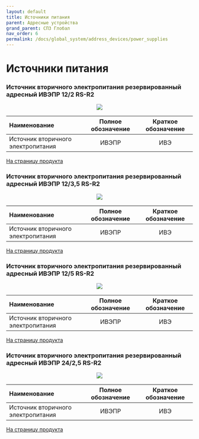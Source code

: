 ```yaml
---
layout: default
title: Источники питания
parent: Адресные устройства
grand_parent: СПЗ Глобал
nav_order: 6
permalink: /docs/global_system/address_devices/power_supplies
---
```


# Источники питания
### Источник вторичного электропитания резервированный адресный ИВЭПР 12/2 RS-R2

<p align="center">
<img src="../../../assets/images/devices/ivepr_12_2.png">
</p>

|Наименование|Полное обозначение|Краткое обозначение|
|:---|:---:|:---:|
|Источник вторичного электропитания|ИВЭПР|ИВЭ|

<a href="https://products.rubezh.ru/products/ivepr_12_2_rs_r2-3341/" target="_blank">На страницу продукта</a>

### Источник вторичного электропитания резервированный адресный ИВЭПР 12/3,5 RS-R2

<p align="center">
<img src="../../../assets/images/devices/ivepr_12_3.5.png">
</p>

|Наименование|Полное обозначение|Краткое обозначение|
|:---|:---:|:---:|
|Источник вторичного электропитания|ИВЭПР|ИВЭ|

<a href="https://products.rubezh.ru/products/ivepr_12_3_5_rs_r2-3318/" target="_blank">На страницу продукта</a>

### Источник вторичного электропитания резервированный адресный ИВЭПР 12/5 RS-R2

<p align="center">
<img src="../../../assets/images/devices/ivepr_12_5.png">
</p>

|Наименование|Полное обозначение|Краткое обозначение|
|:---|:---:|:---:|
|Источник вторичного электропитания|ИВЭПР|ИВЭ|

<a href="https://products.rubezh.ru/products/ivepr_12_5_rs_r2-3319/" target="_blank">На страницу продукта</a>

### Источник вторичного электропитания резервированный адресный ИВЭПР 24/2,5 RS-R2

<p align="center">
<img src="../../../assets/images/devices/ivepr_24_2.5.png">
</p>

|Наименование|Полное обозначение|Краткое обозначение|
|:---|:---:|:---:|
|Источник вторичного электропитания|ИВЭПР|ИВЭ|

<a href="https://products.rubezh.ru/products/ivepr_24_2_5_rs_r2-3342/" target="_blank">На страницу продукта</a>
